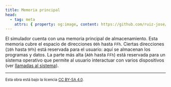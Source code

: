 ```yaml
---
title: Memoria principal
head:
  - tag: meta
    attrs: { property: og:image, content: https://github.com/ruiz-jose/VonSim8/docs/og/memory.png }
---
```


El simulador cuenta con una memoria principal de almacenamiento. Esta memoria cubre el espacio de direcciones `00h` hasta `FFh`. Ciertas direcciones  (`10h` hasta `9Fh`) está reservada para el usuario: aquí se almacenan los programas y datos. La parte más alta (`A0h` hasta `FFh`) está reservada para un sistema operativo que permite al usuario interactuar con varios dispositivos (ver [llamadas al sistema](/VonSim8/docs/cpu/#llamadas-al-sistema)).

---

<small>Esta obra está bajo la licencia <a target="_blank" rel="license noopener noreferrer" href="http://creativecommons.org/licenses/by-sa/4.0/">CC BY-SA 4.0</a>.</small>
